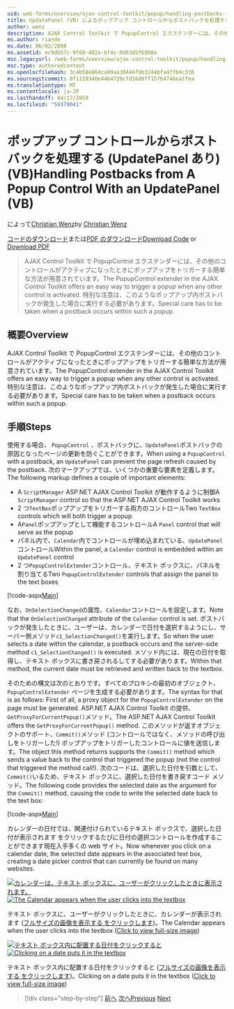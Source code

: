 ```yaml
---
uid: web-forms/overview/ajax-control-toolkit/popup/handling-postbacks-from-a-popup-control-with-an-updatepanel-vb
title: UpdatePanel (VB) によるポップアップ コントロールからポストバックを処理する |Microsoft Docs
author: wenz
description: AJAX Control Toolkit で PopupControl エクステンダーには、その他のコントロールがアクティブになったときにポップアップをトリガーする簡単な方法が用意されています。 特別な注意は、する必要があります.
ms.author: riande
ms.date: 06/02/2008
ms.assetid: ec9db57c-9f68-402a-bf4c-0d63d5f6908e
msc.legacyurl: /web-forms/overview/ajax-control-toolkit/popup/handling-postbacks-from-a-popup-control-with-an-updatepanel-vb
msc.type: authoredcontent
ms.openlocfilehash: 3c4b58e864ca99aa30444fbb3244bfa4ffb4c336
ms.sourcegitcommit: 0f1119340e4464720cfd16d0ff15764746ea1fea
ms.translationtype: MT
ms.contentlocale: ja-JP
ms.lasthandoff: 04/17/2019
ms.locfileid: "59379041"
---
```

# <a name="handling-postbacks-from-a-popup-control-with-an-updatepanel-vb"></a><span data-ttu-id="2ce02-104">ポップアップ コントロールからポストバックを処理する (UpdatePanel あり) (VB)</span><span class="sxs-lookup"><span data-stu-id="2ce02-104">Handling Postbacks from A Popup Control With an UpdatePanel (VB)</span></span>

<span data-ttu-id="2ce02-105">によって[Christian Wenz](https://github.com/wenz)</span><span class="sxs-lookup"><span data-stu-id="2ce02-105">by [Christian Wenz](https://github.com/wenz)</span></span>

<span data-ttu-id="2ce02-106">[コードのダウンロード](http://download.microsoft.com/download/9/3/f/93f8daea-bebd-4821-833b-95205389c7d0/PopupControl2.vb.zip)または[PDF のダウンロード](http://download.microsoft.com/download/2/d/c/2dc10e34-6983-41d4-9c08-f78f5387d32b/popupcontrol2VB.pdf)</span><span class="sxs-lookup"><span data-stu-id="2ce02-106">[Download Code](http://download.microsoft.com/download/9/3/f/93f8daea-bebd-4821-833b-95205389c7d0/PopupControl2.vb.zip) or [Download PDF](http://download.microsoft.com/download/2/d/c/2dc10e34-6983-41d4-9c08-f78f5387d32b/popupcontrol2VB.pdf)</span></span>

> <span data-ttu-id="2ce02-107">AJAX Control Toolkit で PopupControl エクステンダーには、その他のコントロールがアクティブになったときにポップアップをトリガーする簡単な方法が用意されています。</span><span class="sxs-lookup"><span data-stu-id="2ce02-107">The PopupControl extender in the AJAX Control Toolkit offers an easy way to trigger a popup when any other control is activated.</span></span> <span data-ttu-id="2ce02-108">特別な注意は、このようなポップアップ内ポストバックが発生した場合に実行する必要があります。</span><span class="sxs-lookup"><span data-stu-id="2ce02-108">Special care has to be taken when a postback occurs within such a popup.</span></span>


## <a name="overview"></a><span data-ttu-id="2ce02-109">概要</span><span class="sxs-lookup"><span data-stu-id="2ce02-109">Overview</span></span>

<span data-ttu-id="2ce02-110">AJAX Control Toolkit で PopupControl エクステンダーには、その他のコントロールがアクティブになったときにポップアップをトリガーする簡単な方法が用意されています。</span><span class="sxs-lookup"><span data-stu-id="2ce02-110">The PopupControl extender in the AJAX Control Toolkit offers an easy way to trigger a popup when any other control is activated.</span></span> <span data-ttu-id="2ce02-111">特別な注意は、このようなポップアップ内ポストバックが発生した場合に実行する必要があります。</span><span class="sxs-lookup"><span data-stu-id="2ce02-111">Special care has to be taken when a postback occurs within such a popup.</span></span>

## <a name="steps"></a><span data-ttu-id="2ce02-112">手順</span><span class="sxs-lookup"><span data-stu-id="2ce02-112">Steps</span></span>

<span data-ttu-id="2ce02-113">使用する場合、 `PopupControl` 、ポストバックに、`UpdatePanel`ポストバックの原因となったページの更新を防ぐことができます。</span><span class="sxs-lookup"><span data-stu-id="2ce02-113">When using a `PopupControl` with a postback, an `UpdatePanel` can prevent the page refresh caused by the postback.</span></span> <span data-ttu-id="2ce02-114">次のマークアップでは、いくつかの重要な要素を定義します。</span><span class="sxs-lookup"><span data-stu-id="2ce02-114">The following markup defines a couple of important elements:</span></span>

- <span data-ttu-id="2ce02-115">A `ScriptManager` ASP.NET AJAX Control Toolkit が動作するように制御</span><span class="sxs-lookup"><span data-stu-id="2ce02-115">A `ScriptManager` control so that the ASP.NET AJAX Control Toolkit works</span></span>
- <span data-ttu-id="2ce02-116">2 つ`TextBox`ポップアップをトリガーする両方のコントロール</span><span class="sxs-lookup"><span data-stu-id="2ce02-116">Two `TextBox` controls which will both trigger a popup</span></span>
- <span data-ttu-id="2ce02-117">A`Panel`ポップアップとして機能するコントロール</span><span class="sxs-lookup"><span data-stu-id="2ce02-117">A `Panel` control that will serve as the popup</span></span>
- <span data-ttu-id="2ce02-118">パネル内で、`Calendar`内でコントロールが埋め込まれている、`UpdatePanel`コントロール</span><span class="sxs-lookup"><span data-stu-id="2ce02-118">Within the panel, a `Calendar` control is embedded within an `UpdatePanel` control</span></span>
- <span data-ttu-id="2ce02-119">2 つ`PopupControlExtender`コントロール、テキスト ボックスに、パネルを割り当てる</span><span class="sxs-lookup"><span data-stu-id="2ce02-119">Two `PopupControlExtender` controls that assign the panel to the text boxes</span></span>

[!code-aspx[Main](handling-postbacks-from-a-popup-control-with-an-updatepanel-vb/samples/sample1.aspx)]

<span data-ttu-id="2ce02-120">なお、`OnSelectionChanged`の属性、`Calendar`コントロールを設定します。</span><span class="sxs-lookup"><span data-stu-id="2ce02-120">Note that the `OnSelectionChanged` attribute of the `Calendar` control is set.</span></span> <span data-ttu-id="2ce02-121">ポストバックが発生したときに、ユーザーは、カレンダーで日付を選択するようにし、サーバー側メソッド`c1_SelectionChanged()`を実行します。</span><span class="sxs-lookup"><span data-stu-id="2ce02-121">So when the user selects a date within the calendar, a postback occurs and the server-side method `c1_SelectionChanged()` is executed.</span></span> <span data-ttu-id="2ce02-122">メソッド内には、現在の日付を取得し、テキスト ボックスに書き戻されるしてする必要があります。</span><span class="sxs-lookup"><span data-stu-id="2ce02-122">Within that method, the current date must be retrieved and written back to the textbox.</span></span>

<span data-ttu-id="2ce02-123">そのための構文は次のとおりです。すべてのプロキシの最初のオブジェクト、 `PopupControlExtender`  ページを生成する必要があります。</span><span class="sxs-lookup"><span data-stu-id="2ce02-123">The syntax for that is as follows: First of all, a proxy object for the `PopupControlExtender` on the page must be generated.</span></span> <span data-ttu-id="2ce02-124">ASP.NET AJAX Control Toolkit の提供、`GetProxyForCurrentPopup()`メソッド。</span><span class="sxs-lookup"><span data-stu-id="2ce02-124">The ASP.NET AJAX Control Toolkit offers the `GetProxyForCurrentPopup()` method.</span></span> <span data-ttu-id="2ce02-125">このメソッドが返すオブジェクトのサポート、`Commit()`メソッド (コントロールではなく、メソッドの呼び出しをトリガーした!) ポップアップをトリガーしたコントロールに値を送信します。</span><span class="sxs-lookup"><span data-stu-id="2ce02-125">The object this method returns supports the `Commit()` method which sends a value back to the control that triggered the popup (not the control that triggered the method call!).</span></span> <span data-ttu-id="2ce02-126">次のコードは、選択した日付を引数として、`Commit()`いるため、テキスト ボックスに、選択した日付を書き戻すコード メソッド。</span><span class="sxs-lookup"><span data-stu-id="2ce02-126">The following code provides the selected date as the argument for the `Commit()` method, causing the code to write the selected date back to the text box:</span></span>

[!code-aspx[Main](handling-postbacks-from-a-popup-control-with-an-updatepanel-vb/samples/sample2.aspx)]

<span data-ttu-id="2ce02-127">カレンダーの日付では、関連付けられているテキスト ボックスで、選択した日付が表示されます をクリックするたびに日付の選択コントロールを作成することができます現在入手多くの web サイト。</span><span class="sxs-lookup"><span data-stu-id="2ce02-127">Now whenever you click on a calendar date, the selected date appears in the associated text box, creating a date picker control that can currently be found on many websites.</span></span>


<span data-ttu-id="2ce02-128">[![カレンダーは、テキスト ボックスに、ユーザーがクリックしたときに表示されます。](handling-postbacks-from-a-popup-control-with-an-updatepanel-vb/_static/image2.png)](handling-postbacks-from-a-popup-control-with-an-updatepanel-vb/_static/image1.png)</span><span class="sxs-lookup"><span data-stu-id="2ce02-128">[![The Calendar appears when the user clicks into the textbox](handling-postbacks-from-a-popup-control-with-an-updatepanel-vb/_static/image2.png)](handling-postbacks-from-a-popup-control-with-an-updatepanel-vb/_static/image1.png)</span></span>

<span data-ttu-id="2ce02-129">テキスト ボックスに、ユーザーがクリックしたときに、カレンダーが表示されます ([フルサイズの画像を表示する をクリックします](handling-postbacks-from-a-popup-control-with-an-updatepanel-vb/_static/image3.png))。</span><span class="sxs-lookup"><span data-stu-id="2ce02-129">The Calendar appears when the user clicks into the textbox ([Click to view full-size image](handling-postbacks-from-a-popup-control-with-an-updatepanel-vb/_static/image3.png))</span></span>


<span data-ttu-id="2ce02-130">[![テキスト ボックス内に配置する日付をクリックすると](handling-postbacks-from-a-popup-control-with-an-updatepanel-vb/_static/image5.png)](handling-postbacks-from-a-popup-control-with-an-updatepanel-vb/_static/image4.png)</span><span class="sxs-lookup"><span data-stu-id="2ce02-130">[![Clicking on a date puts it in the textbox](handling-postbacks-from-a-popup-control-with-an-updatepanel-vb/_static/image5.png)](handling-postbacks-from-a-popup-control-with-an-updatepanel-vb/_static/image4.png)</span></span>

<span data-ttu-id="2ce02-131">テキスト ボックス内に配置する日付をクリックすると ([フルサイズの画像を表示する をクリックします](handling-postbacks-from-a-popup-control-with-an-updatepanel-vb/_static/image6.png))。</span><span class="sxs-lookup"><span data-stu-id="2ce02-131">Clicking on a date puts it in the textbox ([Click to view full-size image](handling-postbacks-from-a-popup-control-with-an-updatepanel-vb/_static/image6.png))</span></span>

> [!div class="step-by-step"]
> <span data-ttu-id="2ce02-132">[前へ](using-multiple-popup-controls-vb.md)
> [次へ](handling-postbacks-from-a-popup-control-without-an-updatepanel-vb.md)</span><span class="sxs-lookup"><span data-stu-id="2ce02-132">[Previous](using-multiple-popup-controls-vb.md)
[Next](handling-postbacks-from-a-popup-control-without-an-updatepanel-vb.md)</span></span>
